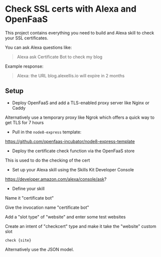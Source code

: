 # Check SSL certs with Alexa and OpenFaaS

This project contains everything you need to build and Alexa skill to check your SSL certificates.

You can ask Alexa questions like:

> Alexa ask Certificate Bot to check my blog

Example response:

> Alexa: the URL blog.alexellis.io will expire in 2 months

## Setup

* Deploy OpenFaaS and add a TLS-enabled proxy server like Nginx or Caddy

Alternatively use a temporary proxy like Ngrok which offers a quick way to get TLS for 7 hours

* Pull in the `node8-express` template:

https://github.com/openfaas-incubator/node8-express-template

* Deploy the certificate check function via the OpenFaaS store

This is used to do the checking of the cert

* Set up your Alexa skill using the Skills Kit Developer Console

https://developer.amazon.com/alexa/console/ask?

* Define your skill

Name it "certificate bot"

Give the invocation name "certificate bot"

Add a "slot type" of "website" and enter some test websites

Create an intent of "checkcert" type and make it take the "website" custom slot

```
check {site}
```

Alternatively use the JSON model.
